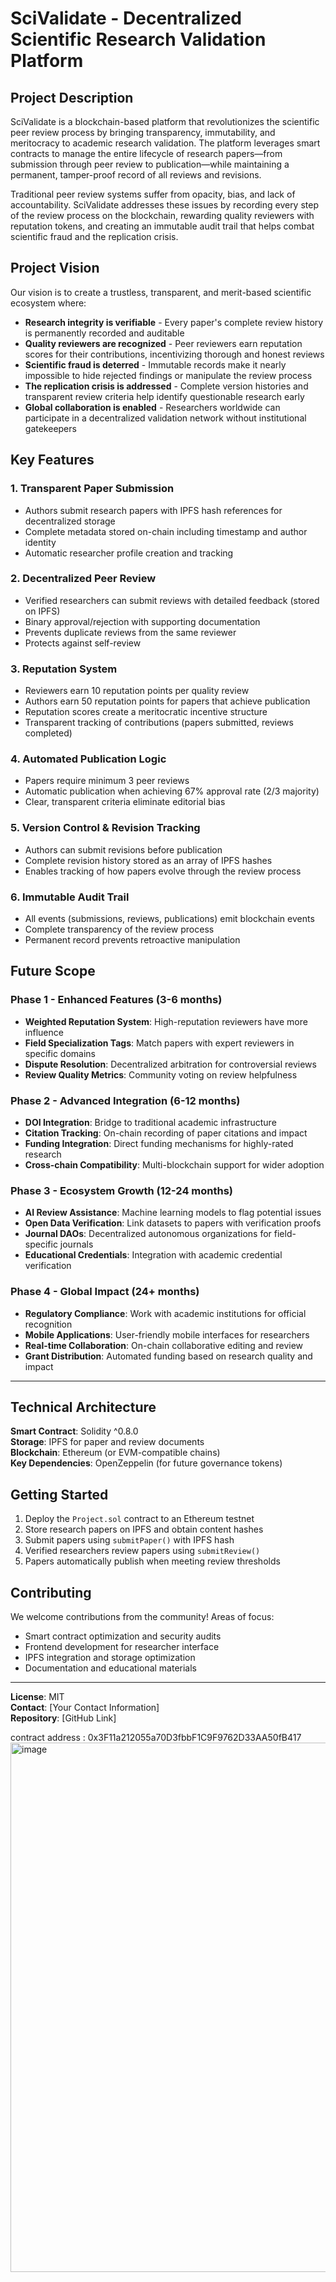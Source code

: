 # SciValidate - Decentralized Scientific Research Validation Platform

## Project Description

SciValidate is a blockchain-based platform that revolutionizes the scientific peer review process by bringing transparency, immutability, and meritocracy to academic research validation. The platform leverages smart contracts to manage the entire lifecycle of research papers—from submission through peer review to publication—while maintaining a permanent, tamper-proof record of all reviews and revisions.

Traditional peer review systems suffer from opacity, bias, and lack of accountability. SciValidate addresses these issues by recording every step of the review process on the blockchain, rewarding quality reviewers with reputation tokens, and creating an immutable audit trail that helps combat scientific fraud and the replication crisis.

## Project Vision

Our vision is to create a trustless, transparent, and merit-based scientific ecosystem where:

- **Research integrity is verifiable** - Every paper's complete review history is permanently recorded and auditable
- **Quality reviewers are recognized** - Peer reviewers earn reputation scores for their contributions, incentivizing thorough and honest reviews
- **Scientific fraud is deterred** - Immutable records make it nearly impossible to hide rejected findings or manipulate the review process
- **The replication crisis is addressed** - Complete version histories and transparent review criteria help identify questionable research early
- **Global collaboration is enabled** - Researchers worldwide can participate in a decentralized validation network without institutional gatekeepers

## Key Features

### 1. **Transparent Paper Submission**
- Authors submit research papers with IPFS hash references for decentralized storage
- Complete metadata stored on-chain including timestamp and author identity
- Automatic researcher profile creation and tracking

### 2. **Decentralized Peer Review**
- Verified researchers can submit reviews with detailed feedback (stored on IPFS)
- Binary approval/rejection with supporting documentation
- Prevents duplicate reviews from the same reviewer
- Protects against self-review

### 3. **Reputation System**
- Reviewers earn 10 reputation points per quality review
- Authors earn 50 reputation points for papers that achieve publication
- Reputation scores create a meritocratic incentive structure
- Transparent tracking of contributions (papers submitted, reviews completed)

### 4. **Automated Publication Logic**
- Papers require minimum 3 peer reviews
- Automatic publication when achieving 67% approval rate (2/3 majority)
- Clear, transparent criteria eliminate editorial bias

### 5. **Version Control & Revision Tracking**
- Authors can submit revisions before publication
- Complete revision history stored as an array of IPFS hashes
- Enables tracking of how papers evolve through the review process

### 6. **Immutable Audit Trail**
- All events (submissions, reviews, publications) emit blockchain events
- Complete transparency of the review process
- Permanent record prevents retroactive manipulation

## Future Scope

### Phase 1 - Enhanced Features (3-6 months)
- **Weighted Reputation System**: High-reputation reviewers have more influence
- **Field Specialization Tags**: Match papers with expert reviewers in specific domains
- **Dispute Resolution**: Decentralized arbitration for controversial reviews
- **Review Quality Metrics**: Community voting on review helpfulness

### Phase 2 - Advanced Integration (6-12 months)
- **DOI Integration**: Bridge to traditional academic infrastructure
- **Citation Tracking**: On-chain recording of paper citations and impact
- **Funding Integration**: Direct funding mechanisms for highly-rated research
- **Cross-chain Compatibility**: Multi-blockchain support for wider adoption

### Phase 3 - Ecosystem Growth (12-24 months)
- **AI Review Assistance**: Machine learning models to flag potential issues
- **Open Data Verification**: Link datasets to papers with verification proofs
- **Journal DAOs**: Decentralized autonomous organizations for field-specific journals
- **Educational Credentials**: Integration with academic credential verification

### Phase 4 - Global Impact (24+ months)
- **Regulatory Compliance**: Work with academic institutions for official recognition
- **Mobile Applications**: User-friendly mobile interfaces for researchers
- **Real-time Collaboration**: On-chain collaborative editing and review
- **Grant Distribution**: Automated funding based on research quality and impact

---

## Technical Architecture

**Smart Contract**: Solidity ^0.8.0  
**Storage**: IPFS for paper and review documents  
**Blockchain**: Ethereum (or EVM-compatible chains)  
**Key Dependencies**: OpenZeppelin (for future governance tokens)

## Getting Started

1. Deploy the `Project.sol` contract to an Ethereum testnet
2. Store research papers on IPFS and obtain content hashes
3. Submit papers using `submitPaper()` with IPFS hash
4. Verified researchers review papers using `submitReview()`
5. Papers automatically publish when meeting review thresholds

## Contributing

We welcome contributions from the community! Areas of focus:
- Smart contract optimization and security audits
- Frontend development for researcher interface
- IPFS integration and storage optimization
- Documentation and educational materials

---

**License**: MIT  
**Contact**: [Your Contact Information]  
**Repository**: [GitHub Link]



contract address : 0x3F11a212055a70D3fbbF1C9F9762D33AA50fB417
<img width="1552" height="847" alt="image" src="https://github.com/user-attachments/assets/b8a7ca28-1f27-4a9c-9af0-a05d79048e15" />
